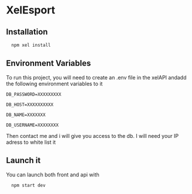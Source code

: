 
# XelEsport



## Installation


```bash
  npm xel install
```

## Environment Variables

To run this project, you will need to create an .env file in the xelAPI andadd the following environment variables to it


`DB_PASSWORD=XXXXXXXXX`

`DB_HOST=XXXXXXXXXX`

`DB_NAME=XXXXXXX`

`DB_USERNAME=XXXXXXXX`

 Then contact me and i will give you access to the db. 
 I will need your IP adress to white list it

## Launch it

You can launch both front and api with 

```bash
  npm start dev 
```